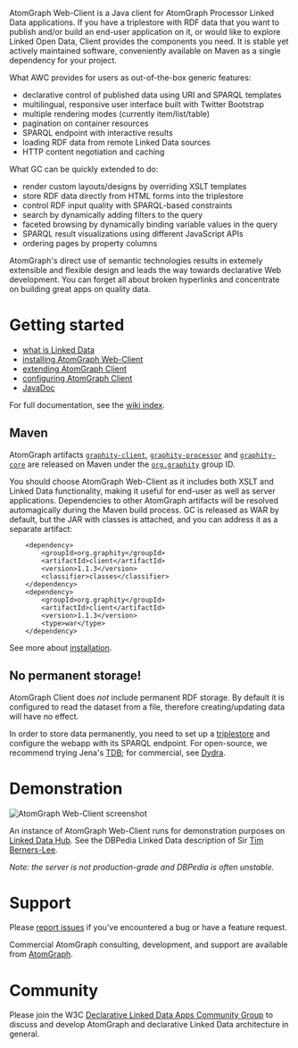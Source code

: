 AtomGraph Web-Client is a Java client for AtomGraph Processor Linked Data applications. If you have a triplestore with RDF
data that you want to publish and/or build an end-user application on it, or would like to explore Linked Open
Data, Client provides the components you need. It is stable yet actively maintained software, conveniently available on
Maven as a single dependency for your project.

What AWC provides for users as out-of-the-box generic features:
* declarative control of published data using URI and SPARQL templates
* multilingual, responsive user interface built with Twitter Bootstrap
* multiple rendering modes (currently item/list/table)
* pagination on container resources
* SPARQL endpoint with interactive results
* loading RDF data from remote Linked Data sources
* HTTP content negotiation and caching

What GC can be quickly extended to do:
* render custom layouts/designs by overriding XSLT templates
* store RDF data directly from HTML forms into the triplestore
* control RDF input quality with SPARQL-based constraints
* search by dynamically adding filters to the query
* faceted browsing by dynamically binding variable values in the query
* SPARQL result visualizations using different JavaScript APIs
* ordering pages by property columns

AtomGraph's direct use of semantic technologies results in extemely extensible and flexible design and leads the
way towards declarative Web development. You can forget all about broken hyperlinks and concentrate on building
great apps on quality data.

Getting started
===============

* [what is Linked Data](../../wiki/What-is-Linked-Data)
* [installing AtomGraph Web-Client](../../wiki/Installation)
* [extending AtomGraph Client](../../wiki/Extending-Web-Client)
* [configuring AtomGraph Client](../../wiki/Configuration)
* [JavaDoc](http://graphity.github.io/graphity-client/apidocs)

For full documentation, see the [wiki index](../../wiki).

Maven
-----

AtomGraph artifacts [`graphity-client`](http://search.maven.org/#browse%7C-605419744), [`graphity-processor`](http://search.maven.org/#browse%7C2124019457)
and [`graphity-core`](http://search.maven.org/#browse%7C57568460) are released on Maven under the
[`org.graphity`](http://search.maven.org/#browse%7C1400901156) group ID.

You should choose AtomGraph Web-Client as it includes both XSLT and Linked Data functionality, making it useful for end-user as well as server applications.
Dependencies to other AtomGraph artifacts will be resolved automagically during the Maven build process. GC is released as WAR by default, but the JAR with
classes is attached, and you can address it as a separate artifact:

        <dependency>
            <groupId>org.graphity</groupId>
            <artifactId>client</artifactId>
            <version>1.1.3</version>
            <classifier>classes</classifier>
        </dependency>
        <dependency>
            <groupId>org.graphity</groupId>
            <artifactId>client</artifactId>
            <version>1.1.3</version>
            <type>war</type>
        </dependency>

See more about [installation](../../wiki/Installation).

No permanent storage!
---------------------

AtomGraph Client does *not* include permanent RDF storage. By default it is configured to read the dataset from a file, therefore creating/updating data will have no effect.

In order to store data permanently, you need to set up a [triplestore](http://en.wikipedia.org/wiki/Triplestore) and configure the webapp with its SPARQL endpoint.
For open-source, we recommend trying Jena's [TDB](http://jena.apache.org/documentation/tdb/); for commercial, see [Dydra](http://dydra.com).

Demonstration
=============

![AtomGraph Web-Client screenshot](https://raw.github.com/AtomGraph/Web-Client/master/screenshot.jpg)

An instance of AtomGraph Web-Client runs for demonstration purposes on [Linked Data Hub](http://linkeddatahub.com).
See the DBPedia Linked Data description of Sir [Tim Berners-Lee](http://linkeddatahub.com/?uri=http%3A%2F%2Fdbpedia.org%2Fresource%2FTim_Berners-Lee).

_Note: the server is not production-grade and DBPedia is often unstable._

Support
=======

Please [report issues](../../issues) if you've encountered a bug or have a feature request.

Commercial AtomGraph consulting, development, and support are available from [AtomGraph](http://atomgraph.com).

Community
=========

Please join the W3C [Declarative Linked Data Apps Community Group](http://www.w3.org/community/declarative-apps/) to discuss
and develop AtomGraph and declarative Linked Data architecture in general.
